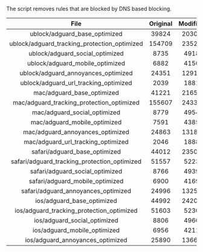The script removes rules that are blocked by DNS based blocking.


| File | Original | Modified |
|:----:|:-----:|:-----:|
| ublock/adguard_base_optimized | 39824 | 20308 |
| ublock/adguard_tracking_protection_optimized | 154709 | 23527 |
| ublock/adguard_social_optimized | 8735 | 4918 |
| ublock/adguard_mobile_optimized | 6882 | 4150 |
| ublock/adguard_annoyances_optimized | 24351 | 12919 |
| ublock/adguard_url_tracking_optimized | 2039 | 1881 |
| mac/adguard_base_optimized | 41221 | 21657 |
| mac/adguard_tracking_protection_optimized | 155607 | 24335 |
| mac/adguard_social_optimized | 8779 | 4954 |
| mac/adguard_mobile_optimized | 7591 | 4385 |
| mac/adguard_annoyances_optimized | 24863 | 13180 |
| mac/adguard_url_tracking_optimized | 2046 | 1888 |
| safari/adguard_base_optimized | 44012 | 23505 |
| safari/adguard_tracking_protection_optimized | 51557 | 5223 |
| safari/adguard_social_optimized | 8766 | 4939 |
| safari/adguard_mobile_optimized | 6900 | 4169 |
| safari/adguard_annoyances_optimized | 24996 | 13258 |
| ios/adguard_base_optimized | 44992 | 24208 |
| ios/adguard_tracking_protection_optimized | 51603 | 5230 |
| ios/adguard_social_optimized | 8806 | 4960 |
| ios/adguard_mobile_optimized | 6956 | 4211 |
| ios/adguard_annoyances_optimized | 25890 | 13667 |